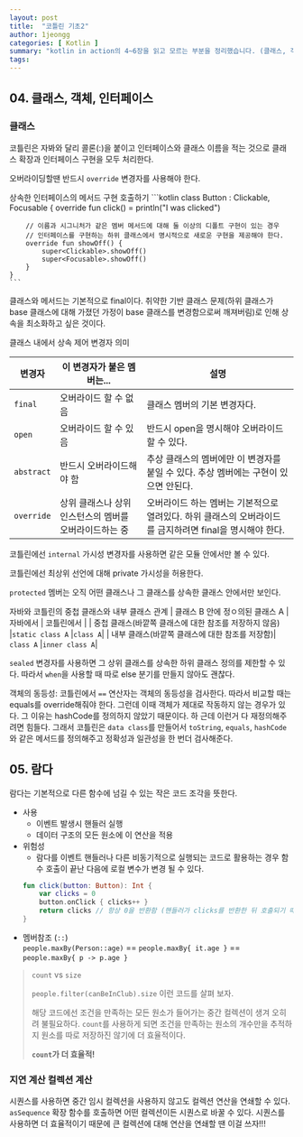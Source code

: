 ```yaml
---
layout: post
title:  "코틀린 기초2"
author: 1jeongg
categories: [ Kotlin ]
summary: "kotlin in action의 4~6장을 읽고 모르는 부분을 정리했습니다. (클래스, 객체, 인터페이스, 람다로 프로글래밍, 코틀린 타입 시스템)"
tags: 
---
```


## 04. 클래스, 객체, 인터페이스

### 클래스

코틀린은 자봐와 달리 콜론(:)을 붙이고 인터페이스와 클래스 이름을 적는 것으로 클래스 확장과 인터페이스 구현을 모두 처리한다. 

오버라이딩할땐 반드시 `override` 변경자를 사용해야 한다.

상속한 인터페이스의 메서드 구현 호출하기
    ```kotlin
    class Button : Clickable, Focusable {
        override fun click() = println("I was clicked")
        
        // 이름과 시그니처가 같은 멤버 메서드에 대해 둘 이상의 디폴트 구현이 있는 경우
        // 인터페이스를 구현하는 하위 클래스에서 명시적으로 새로운 구현을 제공해야 한다.
        override fun showOff() {
            super<Clickable>.showOff()
            super<Focusable>.showOff()
        }
    }
    ```


클래스와 메서드는 기본적으로 final이다. 취약한 기반 클래스 문제(하위 클래스가 base 클래스에 대해 가졌던 가정이 base 클래스를 변경함으로써 깨져버림)로 인해 상속을 최소화하고 싶은 것이다.

클래스 내에서 상속 제어 변경자 의미

|변경자|이 변경자가 붙은 멤버는...|설명|
|----|--------|---|
|`final`| 오버라이드 할 수 없음| 클래스 멤버의 기본 변경자다.|
|`open` |오버라이드 할 수 있음 |반드시 open을 명시해야 오버라이드 할 수 있다.|
|`abstract` |반드시 오버라이드해야 함 |추상 클래스의 멤버에만 이 변경자를 붙일 수 있다. 추상 멤버에는 구현이 있으면 안된다.|
|`override` |상위 클래스나 상위 인스턴스의 멤버를 오버라이드하는 중 | 오버라이드 하는 멤버는 기본적으로 열려있다. 하위 클래스의 오버라이드를 금지하려면 final을 명시해야 한다.|

코틀린에선 `internal` 가시성 변경자를 사용하면 같은 모듈 안에서만 볼 수 있다.

코틀린에선 최상위 선언에 대해 private 가시성을 허용한다.

`protected` 멤버는 오직 어떤 클래스나 그 클래스를 상속한 클래스 안에서만 보인다.

 자바와 코틀린의 중첩 클래스와 내부 클래스 관계
    | 클래스 B 안에 정ㅇ의된 클래스 A | 자바에서 | 코틀린에서 |
    | 중첩 클래스(바깥쪽 클래스에 대한 참조를 저장하지 않음) |`static class A` |`class A`|
    | 내부 클래스(바깥쪽 클래스에 대한 참조를 저장함)| `class A` |`inner class A`|


`sealed` 변경자를 사용하면 그 상위 클래스를 상속한 하위 클래스 정의를 제한할 수 있다. 따라서 `when`을 사용할 때 따로 else 분기를 만들지 않아도 괜찮다.

객체의 동등성: 코틀린에서 `==` 연산자는 객체의 동등성을 검사한다.  따라서 비교할 때는 equals를 override해줘야 한다. 그런데 이때 객체가 제대로 작동하지 않는 경우가 있다. 그 이유는 hashCode를 정의하지 않았기 때문이다. 하 근데 이런거 다 재정의해주려면 힘들다. 그래서 코틀린은 `data class`를 만들어서 `toString`, `equals`, `hashCode` 와 같은 메서드를 정의해주고 정확성과 일관성을 한 번더 검사해준다.

## 05. 람다

람다는 기본적으로 다른 함수에 넘길 수 있는 작은 코드 조각을 뜻한다.

- 사용
    - 이벤트 발생시 핸들러 실행
    - 데이터 구조의 모든 원소에 이 연산을 적용
- 위험성
    - 람다를 이벤트 핸들러나 다른 비동기적으로 실행되는 코드로 활용하는 경우 함수 호출이 끝난 다음에 로컬 변수가 변경 될 수 있다.
    ```kotlin
    fun click(button: Button): Int {
        var clicks = 0
        button.onClick { clicks++ }
        return clicks // 항상 0을 반환함 (핸들러가 clicks를 반환한 뒤 호출되기 때문)
    }
    ```
- 멤버참조 (`::`)     
    `people.maxBy(Person::age)` == `people.maxBy{ it.age }` == `people.maxBy{ p -> p.age }`

> `count` vs `size`
> 
> `people.filter(canBeInClub).size` 이런 코드를 살펴 보자.
> 
> 해당 코드에선 조건을 만족하는 모든 원소가 들어가는 중간 컬렉션이 생겨 오히려 불필요하다. `count`를 사용하게 되면 조건을 만족하는 원소의 개수만을 추적하지 원소를 따로 저장하진 않기에 더 효율적이다.
> 
> **`count`가 더 효율적!** 

### 지연 계산 컬렉션 계산
시퀀스를 사용하면 중간 임시 컬렉션을 사용하지 않고도 컬렉션 연산을 연쇄할 수 있다.
`asSequence` 확장 함수를 호출하면 어떤 컬렉션이든 시퀀스로 바꿀 수 있다.
시퀀스를 사용하면 더 효율적이기 때문에 큰 컬렉션에 대해 연산을 연쇄할 땐 이걸 쓰자!!!

